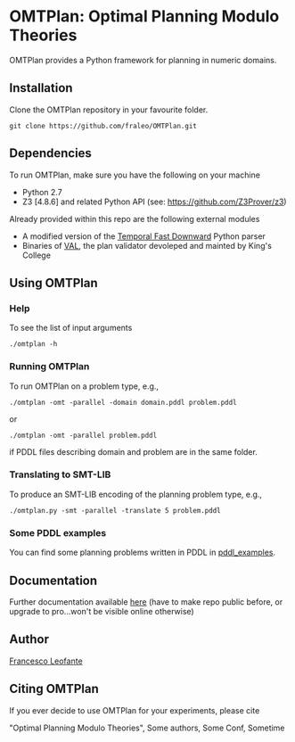 # OMTPlan: Optimal Planning Modulo Theories

OMTPlan provides a Python framework for planning in numeric domains.


## Installation

Clone the OMTPlan repository in your favourite folder.
	
	git clone https://github.com/fraleo/OMTPlan.git


## Dependencies

To run OMTPlan, make sure you have the following on your machine

* Python 2.7
* Z3 [4.8.6] and related Python API (see: https://github.com/Z3Prover/z3)

Already provided within this repo are the following external modules

* A modified version of the [Temporal Fast Downward](http://gki.informatik.uni-freiburg.de/tools/tfd/) Python parser 
* Binaries of [VAL](https://github.com/KCL-Planning/VAL), the plan validator devoleped and mainted by King's College 

## Using OMTPlan


### Help

To see the list of input arguments

	./omtplan -h

### Running OMTPlan

To run OMTPlan on a problem type, e.g.,

	./omtplan -omt -parallel -domain domain.pddl problem.pddl

or

	./omtplan -omt -parallel problem.pddl

if PDDL files describing domain and problem are in the same folder.

### Translating to SMT-LIB
 
To produce an SMT-LIB encoding of the planning problem type, e.g.,

	./omtplan.py -smt -parallel -translate 5 problem.pddl 

### Some PDDL examples

You can find some planning problems written in PDDL in [pddl_examples](github.com/fraleo/OMTPlan/tree/master/pddl_examples).


## Documentation

Further documentation available [here](https://fraleo.github.io/OMTPlan/)
(have to make repo public before, or upgrade to pro...won't be visible 
online otherwise)


## Author

[Francesco Leofante](https://github.com/fraleo)

## Citing OMTPlan

If you ever decide to use OMTPlan for your experiments, please cite

"Optimal Planning Modulo Theories", Some authors, Some Conf, Sometime






